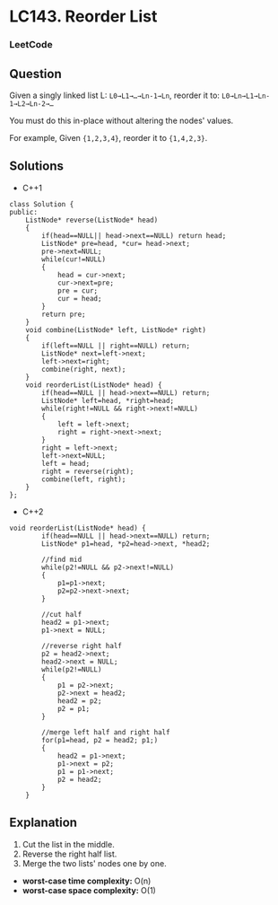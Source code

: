 # LC143. Reorder List

### LeetCode

## Question

Given a singly linked list L: `L0→L1→…→Ln-1→Ln`, reorder it to: `L0→Ln→L1→Ln-1→L2→Ln-2→…`

You must do this in-place without altering the nodes' values.

For example, Given `{1,2,3,4}`, reorder it to `{1,4,2,3}`.

## Solutions

* C++1
```
class Solution {
public:
    ListNode* reverse(ListNode* head)
    {
        if(head==NULL|| head->next==NULL) return head;
        ListNode* pre=head, *cur= head->next;
        pre->next=NULL;
        while(cur!=NULL)
        {
            head = cur->next;
            cur->next=pre;
            pre = cur;
            cur = head;
        }
        return pre;
    }
    void combine(ListNode* left, ListNode* right)
    {
        if(left==NULL || right==NULL) return;
        ListNode* next=left->next;
        left->next=right;
        combine(right, next);
    }
    void reorderList(ListNode* head) {
        if(head==NULL || head->next==NULL) return;
        ListNode* left=head, *right=head;
        while(right!=NULL && right->next!=NULL)
        {
            left = left->next;
            right = right->next->next;
        }
        right = left->next;
        left->next=NULL;
        left = head;
        right = reverse(right);
        combine(left, right);
    }
};
```

* C++2
```
void reorderList(ListNode* head) {
        if(head==NULL || head->next==NULL) return;
        ListNode* p1=head, *p2=head->next, *head2;
        
        //find mid
        while(p2!=NULL && p2->next!=NULL)
        {
            p1=p1->next;
            p2=p2->next->next;
        }
        
        //cut half
        head2 = p1->next;
        p1->next = NULL;
        
        //reverse right half
        p2 = head2->next;
        head2->next = NULL;
        while(p2!=NULL)
        {
            p1 = p2->next;
            p2->next = head2;
            head2 = p2;
            p2 = p1;
        }
        
        //merge left half and right half
        for(p1=head, p2 = head2; p1;)
        {
            head2 = p1->next;
            p1->next = p2;
            p1 = p1->next;
            p2 = head2;
        }
    }
```

## Explanation

1. Cut the list in the middle.
2. Reverse the right half list.
3. Merge the two lists' nodes one by one.

* **worst-case time complexity:** O(n)
* **worst-case space complexity:** O(1)